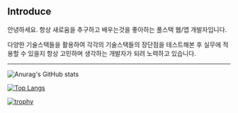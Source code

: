 
Introduce
---------
안녕하세요. 항상 새로움을 추구하고 배우는것을 좋아하는 풀스택 웹/앱 개발자입니다.

다양한 기술스택들을 활용하여 각각의 기술스택들의 장단점을 테스트해본 후 실무에 적용할 수 있을지
항상 고민하며 생각하는 개발자가 되려 노력하고 있습니다.

---------

![Anurag's GitHub stats](https://github-readme-stats.vercel.app/api?username=projectSylas&show_icons=true&theme=radical&include_all_commits=false&count_private=true&hide_rank=false)

[![Top Langs](https://github-readme-stats.vercel.app/api/top-langs/?username=anuraghazra&hide=html,css,glsl,go,shell,astro,assembly,makefile,objective-c,rust,c%2B%2B%0A,c%23&exclude_repo=productive-box&langs_count=10&layout=compact)](https://github.com/anuraghazra/github-readme-stats)

[![trophy](https://github-profile-trophy.vercel.app/?username=projectSylas&theme=flat&column=9)](https://github.com/ryo-ma/github-profile-trophy)